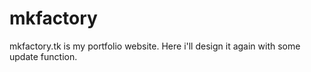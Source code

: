 # mkfactory
mkfactory.tk is my portfolio website. Here i'll design it again with some update function.
